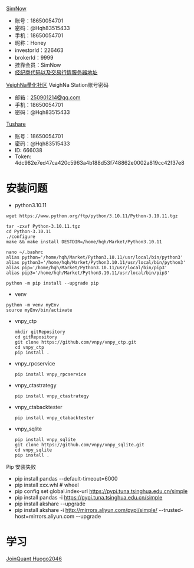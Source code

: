 [SimNow](https://www.simnow.com.cn/)
- 账号：18650054701
- 密码：@Hqh83515433
- 手机：18650054701
- 昵称：Honey
- investorId：226463
- brokerId：9999
- 挂靠会员：SimNow
- [经纪商代码以及交易行情服务器地址](https://www.simnow.com.cn/product.action)

[VeighNa量化社区](https://www.vnpy.com/forum/) VeighNa Station账号密码
- 邮箱：250901214@qq.com
- 手机：18650054701
- 密码：@Hqh83515433

[Tushare](https://tushare.pro/)
- 账号：18650054701
- 密码：@Hqh83515433
- ID: 666038
- Token: 4dc982e7ed47ca420c5963a4b188d53f748862e0002a819cc42f37e8

# 安装问题
- python3.10.11
```
wget https://www.python.org/ftp/python/3.10.11/Python-3.10.11.tgz

tar -zxvf Python-3.10.11.tgz
cd Python-3.10.11
./configure
make && make install DESTDIR=/home/hqh/Market/Python3.10.11

nano ~/.bashrc
alias python='/home/hqh/Market/Python3.10.11/usr/local/bin/python3'
alias python3='/home/hqh/Market/Python3.10.11/usr/local/bin/python3'
alias pip='/home/hqh/Market/Python3.10.11/usr/local/bin/pip3'
alias pip3='/home/hqh/Market/Python3.10.11/usr/local/bin/pip3'

python -m pip install --upgrade pip
```
- venv
```
python -m venv myEnv
source myEnv/bin/activate
```
- vnpy_ctp
  ```
  mkdir gitRepository
  cd gitRepository
  git clone https://github.com/vnpy/vnpy_ctp.git
  cd vnpy_ctp
  pip install .
  ```
- vnpy_rpcservice
  ```
  pip install vnpy_rpcservice
  ```
- vnpy_ctastrategy
  ```
  pip install vnpy_ctastrategy
  ```
- vnpy_ctabacktester
  ```
  pip install vnpy_ctabacktester
  ```
- vnpy_sqlite
  ```
  pip install vnpy_sqlite
  git clone https://github.com/vnpy/vnpy_sqlite.git
  cd vnpy_sqlite
  pip install .
  ```

Pip 安装失败
- pip install pandas --default-timeout=6000
- pip install xxx.whl  # wheel
- pip config set global.index-url https://pypi.tuna.tsinghua.edu.cn/simple
- pip install pandas -i https://pypi.tuna.tsinghua.edu.cn/simple
- pip install akshare --upgrade
- pip install akshare -i http://mirrors.aliyun.com/pypi/simple/ --trusted-host=mirrors.aliyun.com  --upgrade

# 学习
[JoinQuant Huogo2046](https://www.joinquant.com/user/9df4817f9c39c67ea27e97be2b182d1c)